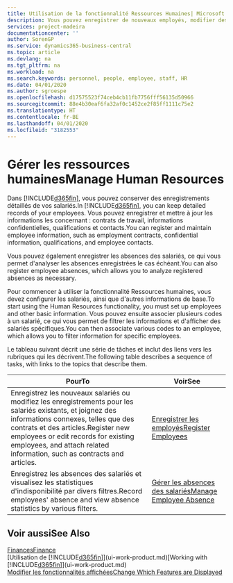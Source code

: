 ```yaml
---
title: Utilisation de la fonctionnalité Ressources Humaines| Microsoft Docs
description: Vous pouvez enregistrer de nouveaux employés, modifier des informations sur le personnel existant, et enregistrer et analyser les absences.
services: project-madeira
documentationcenter: ''
author: SorenGP
ms.service: dynamics365-business-central
ms.topic: article
ms.devlang: na
ms.tgt_pltfrm: na
ms.workload: na
ms.search.keywords: personnel, people, employee, staff, HR
ms.date: 04/01/2020
ms.author: sgroespe
ms.openlocfilehash: d17575523f74ceb4cb11fb7756fff56135d50966
ms.sourcegitcommit: 88e4b30eaf6fa32af0c1452ce2f85ff1111c75e2
ms.translationtype: HT
ms.contentlocale: fr-BE
ms.lasthandoff: 04/01/2020
ms.locfileid: "3182553"
---
```

# <a name="manage-human-resources"></a><span data-ttu-id="764f1-103">Gérer les ressources humaines</span><span class="sxs-lookup"><span data-stu-id="764f1-103">Manage Human Resources</span></span>
<span data-ttu-id="764f1-104">Dans [!INCLUDE[d365fin](includes/d365fin_md.md)], vous pouvez conserver des enregistrements détaillés de vos salariés.</span><span class="sxs-lookup"><span data-stu-id="764f1-104">In [!INCLUDE[d365fin](includes/d365fin_md.md)], you can keep detailed records of your employees.</span></span> <span data-ttu-id="764f1-105">Vous pouvez enregistrer et mettre à jour les informations les concernant : contrats de travail, informations confidentielles, qualifications et contacts.</span><span class="sxs-lookup"><span data-stu-id="764f1-105">You can register and maintain employee information, such as employment contracts, confidential information, qualifications, and employee contacts.</span></span>

<span data-ttu-id="764f1-106">Vous pouvez également enregistrer les absences des salariés, ce qui vous permet d'analyser les absences enregistrées le cas échéant.</span><span class="sxs-lookup"><span data-stu-id="764f1-106">You can also register employee absences, which allows you to analyze registered absences as necessary.</span></span>

<span data-ttu-id="764f1-107">Pour commencer à utiliser la fonctionnalité Ressources humaines, vous devez configurer les salariés, ainsi que d'autres informations de base.</span><span class="sxs-lookup"><span data-stu-id="764f1-107">To start using the Human Resources functionality, you must set up employees and other basic information.</span></span> <span data-ttu-id="764f1-108">Vous pouvez ensuite associer plusieurs codes à un salarié, ce qui vous permet de filtrer les informations et d'afficher des salariés spécifiques.</span><span class="sxs-lookup"><span data-stu-id="764f1-108">You can then associate various codes to an employee, which allows you to filter information for specific employees.</span></span>

<span data-ttu-id="764f1-109">Le tableau suivant décrit une série de tâches et inclut des liens vers les rubriques qui les décrivent.</span><span class="sxs-lookup"><span data-stu-id="764f1-109">The following table describes a sequence of tasks, with links to the topics that describe them.</span></span>

| <span data-ttu-id="764f1-110">Pour</span><span class="sxs-lookup"><span data-stu-id="764f1-110">To</span></span> | <span data-ttu-id="764f1-111">Voir</span><span class="sxs-lookup"><span data-stu-id="764f1-111">See</span></span> |
| --- | --- |
| <span data-ttu-id="764f1-112">Enregistrez les nouveaux salariés ou modifiez les enregistrements pour les salariés existants, et joignez des informations connexes, telles que des contrats et des articles.</span><span class="sxs-lookup"><span data-stu-id="764f1-112">Register new employees or edit records for existing employees, and attach related information, such as contracts and articles.</span></span> |[<span data-ttu-id="764f1-113">Enregistrer les employés</span><span class="sxs-lookup"><span data-stu-id="764f1-113">Register Employees</span></span>](hr-how-register-employees.md) |
| <span data-ttu-id="764f1-114">Enregistrez les absences des salariés et visualisez les statistiques d'indisponibilité par divers filtres.</span><span class="sxs-lookup"><span data-stu-id="764f1-114">Record employees' absence and view absence statistics by various filters.</span></span> |[<span data-ttu-id="764f1-115">Gérer les absences des salariés</span><span class="sxs-lookup"><span data-stu-id="764f1-115">Manage Employee Absence</span></span>](hr-how-manage-absence.md) |

## <a name="see-also"></a><span data-ttu-id="764f1-116">Voir aussi</span><span class="sxs-lookup"><span data-stu-id="764f1-116">See Also</span></span>
[<span data-ttu-id="764f1-117">Finances</span><span class="sxs-lookup"><span data-stu-id="764f1-117">Finance</span></span>](finance.md)  
<span data-ttu-id="764f1-118">[Utilisation de [!INCLUDE[d365fin](includes/d365fin_md.md)]](ui-work-product.md)</span><span class="sxs-lookup"><span data-stu-id="764f1-118">[Working with [!INCLUDE[d365fin](includes/d365fin_md.md)]](ui-work-product.md)</span></span>  
[<span data-ttu-id="764f1-119">Modifier les fonctionnalités affichées</span><span class="sxs-lookup"><span data-stu-id="764f1-119">Change Which Features are Displayed</span></span>](ui-experiences.md)        
